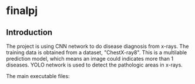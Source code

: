 # finalpj
## Introduction
The project is using CNN network to do disease diagnosis from x-rays. The training data is obtained from a dataset, "ChestX-ray8". This is a multilable prediction model, which means an image could indicates more than 1 diseases. YOLO network is used to detect the pathologic areas in x-rays.

The main executable files:
